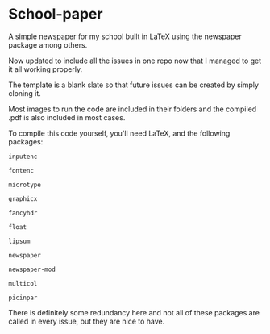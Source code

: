 # School-paper
A simple newspaper for my school built in LaTeX using the newspaper package among others.

Now updated to include all the issues in one repo now that I managed to get it all working properly.

The template is a blank slate so that future issues can be created by simply cloning it. 

Most images to run the code are included in their folders and the compiled .pdf is also included in most cases.

To compile this code yourself, you'll need LaTeX, and the following packages:
    
    inputenc

    fontenc

    microtype

    graphicx

    fancyhdr

    float

    lipsum

    newspaper

    newspaper-mod

    multicol

    picinpar

There is definitely some redundancy here and not all of these packages are called in every issue, but they are nice to have.
